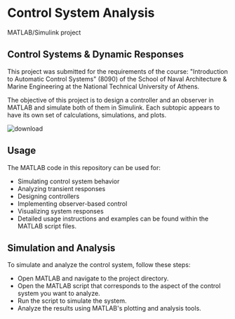 # Control System Analysis

MATLAB/Simulink project

## Control Systems & Dynamic Responses

This project was submitted for the requirements of the course: "Introduction to Automatic Control Systems" (8090) of the School of Naval Architecture & Marine Engineering at the National Technical University of Athens.

The objective of this project is to design a controller and an observer in MATLAB and simulate both of them in Simulink.
Each subtopic appears to have its own set of calculations, simulations, and plots.

![download](https://github.com/panosstav/DiplomaShipbuildingNTUA/assets/143627430/7b8ca6e1-39d4-4f88-8338-7a146fc9c511)


## Usage

The MATLAB code in this repository can be used for:
- Simulating control system behavior
- Analyzing transient responses
- Designing controllers
- Implementing observer-based control
- Visualizing system responses
- Detailed usage instructions and examples can be found within the MATLAB script files.

## Simulation and Analysis

To simulate and analyze the control system, follow these steps:

- Open MATLAB and navigate to the project directory.
- Open the MATLAB script that corresponds to the aspect of the control system you want to analyze.
- Run the script to simulate the system.
- Analyze the results using MATLAB's plotting and analysis tools.
